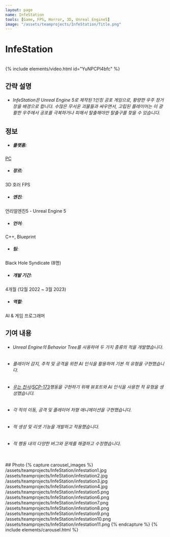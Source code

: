 ```yaml
---
layout: page
name: InfeStation
tools: [Game, FPS, Horror, 3D, Unreal Engine5]
image: "/assets/teamprojects/InfeStation/Title.png"
---
```


# InfeStation

<br>
{% include elements/video.html id="YuNPCPl4bfc" %}

## 간략 설명
- ###### InfeStation은 Unreal Engine 5로 제작된 1인칭 공포 게임으로, 황량한 우주 정거장을 배경으로 합니다. 수많은 무서운 괴물들과 싸우면서, 고립된 플레이어는 이 광활한 우주에서 공포를 극복하거나 피해서 탈출해야만 탈출구를 찾을 수 있습니다.


## 정보
- ##### **플랫폼**: 
[PC](https://drive.google.com/file/d/1dgEeDYiERrmTjLcEPGxUkhgGfCvzoXUE/view?usp=sharing)
- ##### **장르**: 
3D 호러 FPS
- ##### **엔진**: 
언리얼엔진5 - Unreal Engine 5
- ##### **언어**: 
C++, Blueprint
- ##### **팀**: 
Black Hole Syndicate (8명)
- ##### **개발 기간**: 
4개월 (12월 2022 ~ 3월 2023)
- ##### **역할**: 
AI & 게임 프로그래머


## 기여 내용
 - ###### Unreal Engine의 Behavior Tree를 사용하여 두 가지 종류의 적을 개발했습니다.
 - ###### 플레이어 감지, 추적 및 공격을 위한 AI 인식을 활용하여 기본 적 유형을 구현했습니다.
 - ###### [우는 천사]((https://en.wikipedia.org/wiki/Weeping_Angel))/[SCP-173](https://villains.fandom.com/wiki/SCP-173)행동을 구현하기 위해 뷰포트와 AI 인식을 사용한 적 유형을 생성했습니다.
 - ###### 각 적의 이동, 공격 및 플레이어 처형 애니메이션을 구현했습니다.
 - ###### 적 생성 및 리셋 기능을 개발하고 적용했습니다.
 - ###### 적 행동 내의 다양한 버그와 문제를 해결하고 수정했습니다.



<br>
## Photo
{% capture carousel_images %}
/assets/teamprojects/InfeStation/infestation1.jpg
/assets/teamprojects/InfeStation/infestation2.jpg
/assets/teamprojects/InfeStation/infestation3.jpg
/assets/teamprojects/InfeStation/infestation4.jpg
/assets/teamprojects/InfeStation/infestation5.png
/assets/teamprojects/InfeStation/infestation6.png
/assets/teamprojects/InfeStation/infestation7.png
/assets/teamprojects/InfeStation/infestation8.png
/assets/teamprojects/InfeStation/infestation9.png
/assets/teamprojects/InfeStation/infestation10.png
/assets/teamprojects/InfeStation/infestation11.png
{% endcapture %}
{% include elements/carousel.html %}